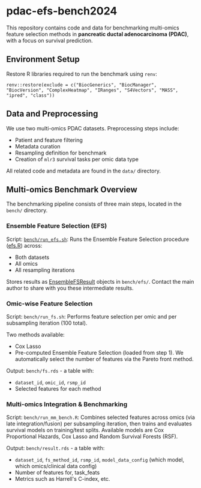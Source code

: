 # pdac-efs-bench2024

This repository contains code and data for benchmarking multi-omics feature selection methods in **pancreatic ductal adenocarcinoma (PDAC)**, with a focus on survival prediction.

## Environment Setup

Restore R libraries required to run the benchmark using `renv`:
```
renv::restore(exclude = c("BiocGenerics", "BiocManager", "BiocVersion", "ComplexHeatmap", "IRanges", "S4Vectors", "MASS", "ipred", "class"))
```

## Data and Preprocessing

We use two multi-omics PDAC datasets. Preprocessing steps include:

- Patient and feature filtering
- Metadata curation
- Resampling definition for benchmark
- Creation of `mlr3` survival tasks per omic data type

All related code and metadata are found in the `data/` directory.

## Multi-omics Benchmark Overview

The benchmarking pipeline consists of three main steps, located in the `bench/` directory.

### Ensemble Feature Selection (EFS)

Script: [`bench/run_efs.sh`](https://github.com/bblodfon/pdac-efs-bench2024/blob/main/bench/run_efs.sh): Runs the Ensemble Feature Selection procedure ([efs.R](https://github.com/bblodfon/pdac-efs-bench2024/blob/main/bench/efs.R)) across:

- Both datasets
- All omics
- All resampling iterations

Stores results as [EnsembleFSResult](https://mlr3fselect.mlr-org.com/reference/ensemble_fs_result.html) objects in `bench/efs/`.
Contact the main author to share with you these intermediate results.

### Omic-wise Feature Selection

Script: `bench/run_fs.sh`: Performs feature selection per omic and per subsampling iteration (100 total).

Two methods available:
- Cox Lasso
- Pre-computed Ensemble Feature Selection (loaded from step 1). 
We automatically select the number of features via the Pareto front method.

Output: `bench/fs.rds` - a table with:

- `dataset_id`, `omic_id`, `rsmp_id`
- Selected features for each method

### Multi-omics Integration & Benchmarking

Script: `bench/run_mm_bench.R`: Combines selected features across omics (via late integration/fusion) per subsampling iteration, then trains and evaluates survival models on training/test splits.
Available models are Cox Proportional Hazards, Cox Lasso and Random Survival Forests (RSF).

Output: `bench/result.rds` - a table with:

- `dataset_id`, `fs_method_id`, `rsmp_id`, `model_data_config` (which model, which omics/clinical data config)
- Number of features for, task_feats
- Metrics such as Harrell's C-index, etc.
